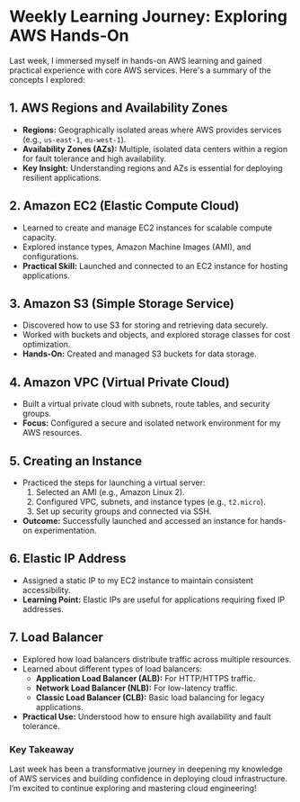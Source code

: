 # Weekly Learning Journey: Exploring AWS Hands-On  

Last week, I immersed myself in hands-on AWS learning and gained practical experience with core AWS services. Here's a summary of the concepts I explored:  

## 1. AWS Regions and Availability Zones  
- **Regions:** Geographically isolated areas where AWS provides services (e.g., `us-east-1`, `eu-west-1`).  
- **Availability Zones (AZs):** Multiple, isolated data centers within a region for fault tolerance and high availability.  
- **Key Insight:** Understanding regions and AZs is essential for deploying resilient applications.  

## 2. Amazon EC2 (Elastic Compute Cloud)  
- Learned to create and manage EC2 instances for scalable compute capacity.  
- Explored instance types, Amazon Machine Images (AMI), and configurations.  
- **Practical Skill:** Launched and connected to an EC2 instance for hosting applications.  

## 3. Amazon S3 (Simple Storage Service)  
- Discovered how to use S3 for storing and retrieving data securely.  
- Worked with buckets and objects, and explored storage classes for cost optimization.  
- **Hands-On:** Created and managed S3 buckets for data storage.  

## 4. Amazon VPC (Virtual Private Cloud)  
- Built a virtual private cloud with subnets, route tables, and security groups.  
- **Focus:** Configured a secure and isolated network environment for my AWS resources.  

## 5. Creating an Instance  
- Practiced the steps for launching a virtual server:  
  1. Selected an AMI (e.g., Amazon Linux 2).  
  2. Configured VPC, subnets, and instance types (e.g., `t2.micro`).  
  3. Set up security groups and connected via SSH.  
- **Outcome:** Successfully launched and accessed an instance for hands-on experimentation.  

## 6. Elastic IP Address  
- Assigned a static IP to my EC2 instance to maintain consistent accessibility.  
- **Learning Point:** Elastic IPs are useful for applications requiring fixed IP addresses.  

## 7. Load Balancer  
- Explored how load balancers distribute traffic across multiple resources.  
- Learned about different types of load balancers:  
  - **Application Load Balancer (ALB):** For HTTP/HTTPS traffic.  
  - **Network Load Balancer (NLB):** For low-latency traffic.  
  - **Classic Load Balancer (CLB):** Basic load balancing for legacy applications.  
- **Practical Use:** Understood how to ensure high availability and fault tolerance.  

### Key Takeaway  
Last week has been a transformative journey in deepening my knowledge of AWS services and building confidence in deploying cloud infrastructure. I’m excited to continue exploring and mastering cloud engineering!
